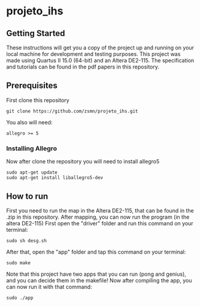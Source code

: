 # projeto_ihs

## Getting Started

These instructions will get you a copy of the project up and running on your local machine for development and testing purposes.
This project was made using Quartus II 15.0 (64-bit) and an Altera DE2-115.
The specification and tutorials can be found in the pdf papers in this repository.

## Prerequisites

First clone this repository

```
git clone https://github.com/zsmn/projeto_ihs.git
```

You also will need:

```
allegro >= 5
```

### Installing Allegro

Now after clone the repository you will need to install allegro5 

```
sudo apt-get update
sudo apt-get install liballegro5-dev
```

## How to run

First you need to run the map in the Altera DE2-115, that can be found in the .zip in this repository.
After mapping, you can now run the program (in the altera DE2-115)
First open the "driver" folder and run this command on your terminal:

```
sudo sh desg.sh  
```

After that, open the "app" folder and tap this command on your terminal:

```
sudo make
```

Note that this project have two apps that you can run (pong and genius), and you can decide them in the makefile!
Now after compiling the app, you can now run it with that command:

```
sudo ./app
```
